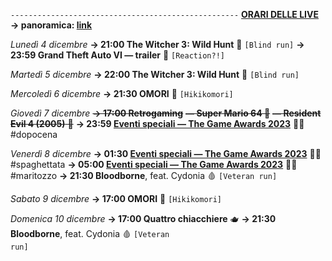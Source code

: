 <code>---------------------------------------------------</code>
<b><u>ORARI DELLE LIVE</u></b>
<b>→ panoramica: <a href="https://trello.com/b/iKwdSGf3/sabaku">link</a></b>

<i>Lunedì 4 dicembre</i>
<b>→ 21:00 The Witcher 3: Wild Hunt</b> 🦄 <code>[Blind run]</code>
<b>→ 23:59 Grand Theft Auto VI ― trailer</b> 💸 <code>[Reaction?!]</code>

<i>Martedì 5 dicembre</i>
<b>→ 22:00 The Witcher 3: Wild Hunt</b> 🦄 <code>[Blind run]</code>

<i>Mercoledì 6 dicembre</i>
<b>→ 21:30 OMORI</b> 🔪 <code>[Hikikomori]</code>

<i>Giovedì 7 dicembre</i>
<s><b>→ 17:00 Retrogaming</b></s>
<s><b>― Super Mario 64 </b> 🍄</s>
<s><b>― Resident Evil 4 (2005)</b> 🧿</s>
<b>→ 23:59 <u>Eventi speciali ― The Game Awards 2023</u></b> 👨‍🎤 #dopocena

<i>Venerdì 8 dicembre</i>
<b>→ 01:30 <u>Eventi speciali ― The Game Awards 2023</u></b> 👨‍🎤 #spaghettata
<b>→ 05:00 <u>Eventi speciali ― The Game Awards 2023</u></b> 👨‍🎤 #maritozzo
<b>→ 21:30 Bloodborne</b>, feat. Cydonia 🩸 <code>[Veteran run]</code>

<i>Sabato 9 dicembre</i>
<b>→ 17:00 OMORI</b> 🔪 <code>[Hikikomori]</code>

<i>Domenica 10 dicembre</i>
<b>→ 17:00 Quattro chiacchiere</b> 🫖
<b>→ 21:30 Bloodborne</b>, feat. Cydonia 🩸 <code>[Veteran run]</code>
